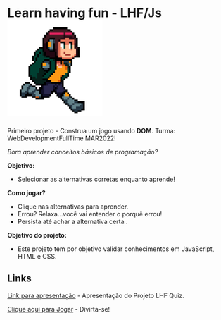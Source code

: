 

# Learn having fun - LHF/Js ![](./assets/gif%20pingo.gif)

Primeiro projeto - Construa um jogo usando **DOM**. 
Turma: WebDevelopmentFullTime MAR2022!

*Bora aprender conceitos básicos de programação?*

**Objetivo:**
 - Selecionar as alternativas corretas enquanto aprende!

**Como jogar?**
- Clique nas alternativas para aprender. 
- Errou? Relaxa...você vai entender o porquê errou!
- Persista até achar a alternativa certa .

**Objetivo do projeto:**
- Este projeto tem por objetivo validar conhecimentos em JavaScript, HTML e CSS. 

## Links

[Link para apresentação](https://prezi.com/view/XQoP52BRzxxInUM2sV3X/) - Apresentação do Projeto LHF Quiz.

[Clique aqui para Jogar](https://gianlcavalini.github.io/Project1---LHF/) - Divirta-se!

